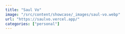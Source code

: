 ```yaml
---
title: "Saul Vo"
image: "/src/content/showcase/_images/saul-vo.webp"
url: "https://saulvo.vercel.app/"
categories: ["personal"]
---
```

